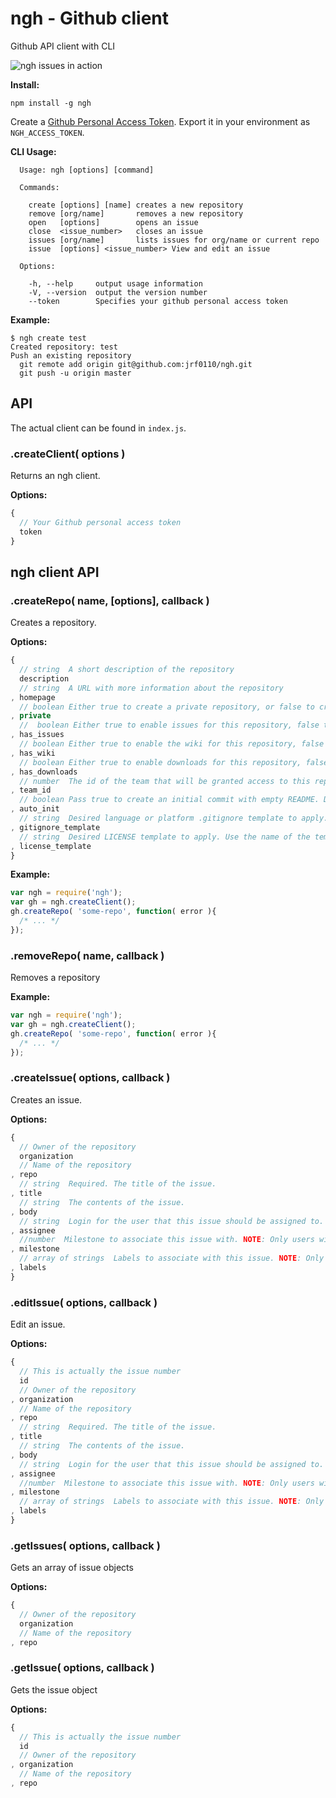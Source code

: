# ngh - Github client

Github API client with CLI

![ngh issues in action](http://storage.j0.hn/ngh.gif)

__Install:__

```
npm install -g ngh
```

Create a [Github Personal Access Token](https://github.com/settings/applications). Export it in your environment as `NGH_ACCESS_TOKEN`.

__CLI Usage:__

```
  Usage: ngh [options] [command]

  Commands:

    create [options] [name] creates a new repository
    remove [org/name]       removes a new repository
    open   [options]        opens an issue
    close  <issue_number>   closes an issue
    issues [org/name]       lists issues for org/name or current repo
    issue  [options] <issue_number> View and edit an issue

  Options:

    -h, --help     output usage information
    -V, --version  output the version number
    --token        Specifies your github personal access token
```

__Example:__

```
$ ngh create test
Created repository: test
Push an existing repository
  git remote add origin git@github.com:jrf0110/ngh.git
  git push -u origin master
```

## API

The actual client can be found in `index.js`.

### .createClient( options )

Returns an ngh client.

__Options:__

```javascript
{
  // Your Github personal access token
  token
}
```

## ngh client API

### .createRepo( name, [options], callback )

Creates a repository.

__Options:__

```javascript
{
  // string  A short description of the repository
  description
  // string  A URL with more information about the repository
, homepage
  // boolean Either true to create a private repository, or false to create a public one. Creating private repositories requires a paid GitHub account. Default: false
, private
  //  boolean Either true to enable issues for this repository, false to disable them. Default: true
, has_issues
  // boolean Either true to enable the wiki for this repository, false to disable it. Default: true
, has_wiki
  // boolean Either true to enable downloads for this repository, false to disable them. Default: true
, has_downloads
  // number  The id of the team that will be granted access to this repository. This is only valid when creating a repository in an organization.
, team_id
  // boolean Pass true to create an initial commit with empty README. Default: false
, auto_init
  // string  Desired language or platform .gitignore template to apply. Use the name of the template without the extension. For example, “Haskell”. Ignored if the auto_init parameter is not provided.
, gitignore_template
  // string  Desired LICENSE template to apply. Use the name of the template without the extension. For example, “mit” or “mozilla”. Ignored if the auto_init parameter is not provided.
, license_template
}
```

__Example:__

```javascript
var ngh = require('ngh');
var gh = ngh.createClient();
gh.createRepo( 'some-repo', function( error ){
  /* ... */
});
```

### .removeRepo( name, callback )

Removes a repository

__Example:__

```javascript
var ngh = require('ngh');
var gh = ngh.createClient();
gh.createRepo( 'some-repo', function( error ){
  /* ... */
});
```

### .createIssue( options, callback )

Creates an issue.

__Options:__

```javascript
{
  // Owner of the repository
  organization
  // Name of the repository
, repo
  // string  Required. The title of the issue.
, title
  // string  The contents of the issue.
, body
  // string  Login for the user that this issue should be assigned to. NOTE: Only users with push access can set the assignee for new issues. The assignee is silently dropped otherwise.
, assignee
  //number  Milestone to associate this issue with. NOTE: Only users with push access can set the milestone for new issues. The milestone is silently dropped otherwise.
, milestone
  // array of strings  Labels to associate with this issue. NOTE: Only users with push access can set labels for new issues. Labels are silently dropped otherwise.
, labels
}
```

### .editIssue( options, callback )

Edit an issue.

__Options:__

```javascript
{
  // This is actually the issue number
  id
  // Owner of the repository
, organization
  // Name of the repository
, repo
  // string  Required. The title of the issue.
, title
  // string  The contents of the issue.
, body
  // string  Login for the user that this issue should be assigned to. NOTE: Only users with push access can set the assignee for new issues. The assignee is silently dropped otherwise.
, assignee
  //number  Milestone to associate this issue with. NOTE: Only users with push access can set the milestone for new issues. The milestone is silently dropped otherwise.
, milestone
  // array of strings  Labels to associate with this issue. NOTE: Only users with push access can set labels for new issues. Labels are silently dropped otherwise.
, labels
}
```

### .getIssues( options, callback )

Gets an array of issue objects

__Options:__

```javascript
{
  // Owner of the repository
  organization
  // Name of the repository
, repo
```

### .getIssue( options, callback )

Gets the issue object

__Options:__

```javascript
{
  // This is actually the issue number
  id
  // Owner of the repository
, organization
  // Name of the repository
, repo
```